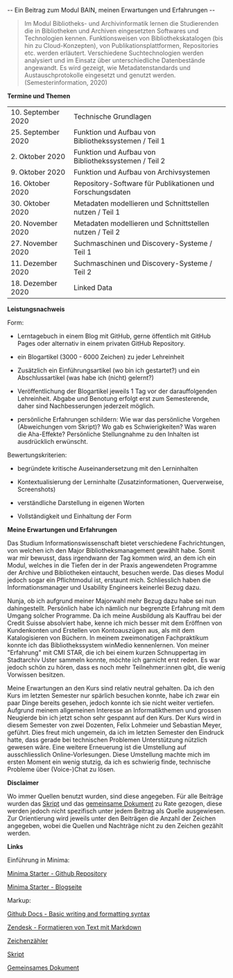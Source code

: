-- Ein Beitrag zum Modul BAIN, meinen Erwartungen und Erfahrungen --

> Im Modul Bibliotheks- und Archivinformatik lernen die Studierenden die in Bibliotheken und Archiven eingesetzten Softwares und Technologien kennen. Funktionsweisen von Bibliothekskatalogen (bis hin zu Cloud-Konzepten), von Publikationsplattformen, Repositories etc. werden erläutert. Verschiedene Suchtechnologien werden analysiert und im Einsatz über unterschiedliche Datenbestände angewandt. Es wird gezeigt, wie Metadatenstandards und Austauschprotokolle eingesetzt und genutzt werden. (Semesterinformation, 2020)


**Termine und Themen**
<table style="width:100%">
  <tr>
    <td>10. September 2020</td>
    <td>Technische Grundlagen</td>
  </tr>
  <tr>
    <td>25. September 2020</td>
    <td>Funktion und Aufbau von Bibliothekssystemen / Teil 1</td>
  </tr>
  <tr>
    <td>2. Oktober 2020</td>
    <td>Funktion und Aufbau von Bibliothekssystemen / Teil 2</td>
  </tr>
  <tr>
    <td>9. Oktober 2020</td>
    <td>Funktion und Aufbau von Archivsystemen</td>
  </tr>
  <tr>
    <td>16. Oktober 2020</td>
    <td>Repository-Software für Publikationen und Forschungsdaten</td>
  </tr>
  <tr>
    <td>30. Oktober 2020</td>
    <td>Metadaten modellieren und Schnittstellen nutzen / Teil 1</td>
  </tr>
  <tr>
    <td>20. November 2020</td>
    <td>Metadaten modellieren und Schnittstellen nutzen / Teil 2</td>
  </tr>
  <tr>
    <td>27. November 2020</td>
    <td>Suchmaschinen und Discovery-Systeme / Teil 1</td>
  </tr>
  <tr>
    <td>11. Dezember 2020</td>
    <td>Suchmaschinen und Discovery-Systeme / Teil 2</td>
  </tr>
  <tr>
    <td>18. Dezember 2020</td>
    <td>Linked Data</td>
  </tr>
</table>


**Leistungsnachweis**

Form:
- Lerntagebuch in einem Blog mit GitHub, gerne öffentlich mit GitHub Pages oder alternativ in einem privaten GitHub Repository.

- ein Blogartikel (3000 - 6000 Zeichen) zu jeder Lehreinheit

- Zusätzlich ein Einführungsartikel (wo bin ich gestartet?) und ein Abschlussartikel (was habe ich (nicht) gelernt?)

- Veröffentlichung der Blogartikel jeweils 1 Tag vor der darauffolgenden Lehreinheit. Abgabe und Benotung erfolgt erst zum Semesterende, daher sind Nachbesserungen jederzeit möglich.

- persönliche Erfahrungen schildern: Wie war das persönliche Vorgehen (Abweichungen vom Skript)? Wo gab es Schwierigkeiten? Was waren die Aha-Effekte? Persönliche Stellungnahme zu den Inhalten ist ausdrücklich erwünscht.


Bewertungskriterien:
- begründete kritische Auseinandersetzung mit den Lerninhalten

- Kontextualisierung der Lerninhalte (Zusatzinformationen, Querverweise, Screenshots)

- verständliche Darstellung in eigenen Worten

- Vollständigkeit und Einhaltung der Form



**Meine Erwartungen und Erfahrungen**

Das Studium Informationswissenschaft bietet verschiedene Fachrichtungen, von welchen ich den Major Bibliotheksmanagement gewählt habe. Somit war mir bewusst, dass irgendwann der Tag kommen wird, an dem ich ein Modul, welches in die Tiefen der in der Praxis angewendeten Programme der Archive und Bibliotheken eintaucht, besuchen werde. Das dieses Modul jedoch sogar ein Pflichtmodul ist, erstaunt mich. Schliesslich haben die Informationsmanager und Usability Engineers keinerlei Bezug dazu.

Nunja, ob ich aufgrund meiner Majorwahl mehr Bezug dazu habe sei nun dahingestellt. Persönlich habe ich nämlich nur begrenzte Erfahrung mit dem Umgang solcher Programme. Da ich meine Ausbildung als Kauffrau bei der Credit Suisse absolviert habe, kenne ich mich besser mit dem Eröffnen von Kundenkonten und Erstellen von Kontoauszügen aus, als mit dem Katalogisieren von Büchern. In meinem zweimonatigen Fachpraktikum konnte ich das Bibliothekssystem winMedio kennenlernen. Von meiner "Erfahrung" mit CMI STAR, die ich bei einem kurzen Schnuppertag im Stadtarchiv Uster sammeln konnte, möchte ich garnicht erst reden. Es war jedoch schön zu hören, dass es noch mehr Teilnehmer:innen gibt, die wenig Vorwissen besitzen.

Meine Erwartungen an den Kurs sind relativ neutral gehalten. Da ich den Kurs im letzten Semester nur spärlich besuchen konnte, habe ich zwar ein paar Dinge bereits gesehen, jedoch konnte ich sie nicht weiter vertiefen. Aufgrund meinem allgemeinen Interesse an Informatikthemen und grossen Neugierde bin ich jetzt schon sehr gespannt auf den Kurs. Der Kurs wird in diesem Semester von zwei Dozenten, Felix Lohmeier und Sebastian Meyer, geführt. Dies freut mich ungemein, da ich im letzten Semester den Eindruck hatte, dass gerade bei technischen Problemen Unterstützung nützlich gewesen wäre. Eine weitere Erneuerung ist die Umstellung auf ausschliesslich Online-Vorlesungen. Diese Umstellung machte mich im ersten Moment ein wenig stutzig, da ich es schwierig finde, technische Probleme über (Voice-)Chat zu lösen.

**Disclaimer**

Wo immer Quellen benutzt wurden, sind diese angegeben. Für alle Beiträge wurden das [Skript](https://bain.felixlohmeier.de/#/) und das [gemeinsame Dokument](https://pad.gwdg.de/Tf-htntTR8COelT3Wgodzg?view) zu Rate gezogen, diese werden jedoch nicht spezifisch unter jedem Beitrag als Quelle ausgewiesen. Zur Orientierung wird jeweils unter den Beiträgen die Anzahl der Zeichen angegeben, wobei die Quellen und Nachträge nicht zu den Zeichen gezählt werden.



**Links**

Einführung in Minima:

[Minima Starter - Github Repository](https://github.com/jsanz/gh-pages-minima-starter)

[Minima Starter - Blogseite](https://jsanz.github.io/gh-pages-minima-starter/)


Markup:

[Github Docs - Basic writing and formatting syntax](https://docs.github.com/en/github/writing-on-github/basic-writing-and-formatting-syntax)

[Zendesk - Formatieren von Text mit Markdown](https://support.zendesk.com/hc/de/articles/203691016-Formatieren-von-Text-mit-Markdownhttps://www.markdownguide.org/basic-syntax/#overview)




[Zeichenzähler](https://xn--zeichenzhler-ncb.de/de/)

[Skript](https://bain.felixlohmeier.de/#/)

[Gemeinsames Dokument](https://pad.gwdg.de/Tf-htntTR8COelT3Wgodzg?both)
